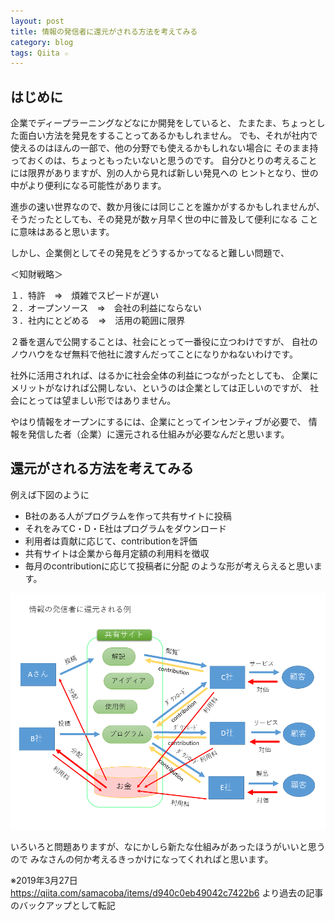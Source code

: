```yaml
---
layout: post
title: 情報の発信者に還元がされる方法を考えてみる
category: blog
tags: Qiita ☆
---
```


## はじめに

企業でディープラーニングなどなにか開発をしていると、
たまたま、ちょっとした面白い方法を発見をすることってあるかもしれません。
でも、それが社内で使えるのはほんの一部で、他の分野でも使えるかもしれない場合に
そのまま持っておくのは、ちょっともったいないと思うのです。
自分ひとりの考えることには限界がありますが、別の人から見れば新しい発見への
ヒントとなり、世の中がより便利になる可能性があります。

進歩の速い世界なので、数か月後には同じことを誰かがするかもしれませんが、
そうだったとしても、その発見が数ヶ月早く世の中に普及して便利になる
ことに意味はあると思います。

しかし、企業側としてその発見をどうするかってなると難しい問題で、

＜知財戦略＞  

１．特許　⇒　煩雑でスピードが遅い  
２．オープンソース　⇒　会社の利益にならない  
３．社内にとどめる　⇒　活用の範囲に限界  

２番を選んで公開することは、社会にとって一番役に立つわけですが、
自社のノウハウをなぜ無料で他社に渡すんだってことになりかねないわけです。

社外に活用されれば、はるかに社会全体の利益につながったとしても、
企業にメリットがなければ公開しない、というのは企業としては正しいのですが、
社会にとっては望ましい形ではありません。

やはり情報をオープンにするには、企業にとってインセンティブが必要で、
情報を発信した者（企業）に還元される仕組みが必要なんだと思います。


## 還元がされる方法を考えてみる

例えば下図のように
* B社のある人がプログラムを作って共有サイトに投稿
* それをみてC・D・E社はプログラムをダウンロード
* 利用者は貢献に応じて、contributionを評価
* 共有サイトは企業から毎月定額の利用料を徴収
* 毎月のcontributionに応じて投稿者に分配
のような形が考えらえると思います。

![20160630_還元方法.png](/images/20160630-zyouhou.png)

いろいろと問題ありますが、なにかしら新たな仕組みがあったほうがいいと思うので
みなさんの何か考えるきっかけになってくれればと思います。

※2019年3月27日  
https://qiita.com/samacoba/items/d940c0eb49042c7422b6
より過去の記事のバックアップとして転記